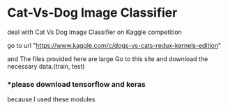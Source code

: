 # Cat-Vs-Dog Image Classifier

deal with Cat Vs Dog Image Classifier on Kaggle competition

go to url
"https://www.kaggle.com/c/dogs-vs-cats-redux-kernels-edition"

and The files provided here are large 
Go to this site and download the necessary data.(train, test)

### *please download tensorflow and keras
because I used these modules


